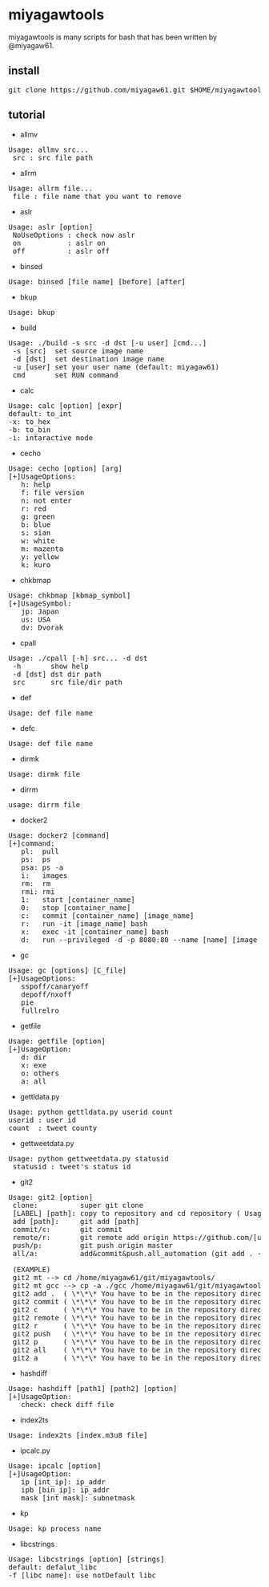 miyagawtools
============

miyagawtools is many scripts for bash that has been written by @miyagaw61.

install
-------

<pre>
git clone https://github.com/miyagaw61.git $HOME/miyagawtools/
</pre>

tutorial
--------

* allmv

<pre>
Usage: allmv src...
 src : src file path
</pre>

* allrm

<pre>
Usage: allrm file...
 file : file name that you want to remove
</pre>

* aslr

<pre>
Usage: aslr [option]
 NoUseOptions : check now aslr
 on           : aslr on
 off          : aslr off
</pre>

* binsed

<pre>
Usage: binsed [file_name] [before] [after] 
</pre>

* bkup

<pre>
Usage: bkup
</pre>

* build

<pre>
Usage: ./build -s src -d dst [-u user] [cmd...]
 -s [src]  set source image name
 -d [dst]  set destination image name
 -u [user] set your user name (default: miyagaw61)
 cmd       set RUN command
</pre>

* calc

<pre>
Usage: calc [option] [expr]
default: to_int
-x: to_hex
-b: to_bin
-i: intaractive_mode
</pre>

* cecho

<pre>
Usage: cecho [option] [arg]
[+]UsageOptions:
   h: help
   f: file version
   n: not enter
   r: red
   g: green
   b: blue
   s: sian
   w: white
   m: mazenta
   y: yellow
   k: kuro
</pre>

* chkbmap

<pre>
Usage: chkbmap [kbmap_symbol]
[+]UsageSymbol:
   jp: Japan
   us: USA
   dv: Dvorak
</pre>

* cpall

<pre>
Usage: ./cpall [-h] src... -d dst
 -h       show help
 -d [dst] dst dir path
 src	  src file/dir path
</pre>

* def

<pre>
Usage: def file_name
</pre>

* defc

<pre>
Usage: def file_name
</pre>

* dirmk

<pre>
Usage: dirmk file
</pre>

* dirrm

<pre>
usage: dirrm file
</pre>

* docker2

<pre>
Usage: docker2 [command]
[+]command:
   pl:  pull
   ps:  ps
   psa: ps -a
   i:   images
   rm:  rm
   rmi: rmi
   1:   start [container_name]
   0:   stop [container_name]
   c:   commit [container_name] [image_name]
   r:   run -it [image_name] bash
   x:   exec -it [container_name] bash
   d:   run --privileged -d -p 8080:80 --name [name] [image_name] /sbin/init
</pre>

* gc

<pre>
Usage: gc [options] [C_file]
[+]UsageOptions:
   sspoff/canaryoff
   depoff/nxoff
   pie
   fullrelro
</pre>

* getfile

<pre>
Usage: getfile [option]
[+]UsageOption:
   d: dir
   x: exe
   o: others
   a: all
</pre>

* gettldata.py

<pre>
Usage: python gettldata.py userid count
userid : user id
count  : tweet_county
</pre>

* gettweetdata.py

<pre>
Usage: python gettweetdata.py statusid
 statusid : tweet's status id
</pre>

* git2

<pre>
Usage: git2 [option]
 clone:          super git clone
 [LABEL] [path]: copy to repository and cd repository ( Usage_LABEL: mt/mp/tmp/io/mc )
 add [path]:     git add [path]
 commit/c:       git commit
 remote/r:       git remote add origin https://github.com/[user_name]/[repository_name]
 push/p:         git push origin master
 all/a:          add&commit&push.all_automation (git add . -> git commit -> git push origin master)

 (EXAMPLE)
 git2 mt --> cd /home/miyagaw61/git/miyagawtools/
 git2 mt gcc --> cp -a ./gcc /home/miyagaw61/git/miyagawtools/; cd /home/miyagaw61/git/miyagawtools/
 git2 add .  ( \*\*\* You have to be in the repository directory \*\*\*)
 git2 commit ( \*\*\* You have to be in the repository directory \*\*\*)
 git2 c      ( \*\*\* You have to be in the repository directory \*\*\*)
 git2 remote ( \*\*\* You have to be in the repository directory \*\*\*)
 git2 r      ( \*\*\* You have to be in the repository directory \*\*\*)
 git2 push   ( \*\*\* You have to be in the repository directory \*\*\*)
 git2 p      ( \*\*\* You have to be in the repository directory \*\*\*)
 git2 all    ( \*\*\* You have to be in the repository directory \*\*\*)
 git2 a      ( \*\*\* You have to be in the repository directory \*\*\*)
</pre>

* hashdiff

<pre>
Usage: hashdiff [path1] [path2] [option]
[+]UsageOption:
   check: check_diff_file
</pre>

* index2ts

<pre>
Usage: index2ts [index.m3u8_file]
</pre>

* ipcalc.py

<pre>
Usage: ipcalc [option]
[+]UsageOption: 
   ip [int_ip]: ip_addr
   ipb [bin_ip]: ip_addr
   mask [int_mask]: subnetmask
</pre>

* kp

<pre>
Usage: kp process_name
</pre>

* libcstrings

<pre>
Usage: libcstrings [option] [strings]
default: defalut_libc
-f [libc_name]: use_notDefault_libc
</pre>


